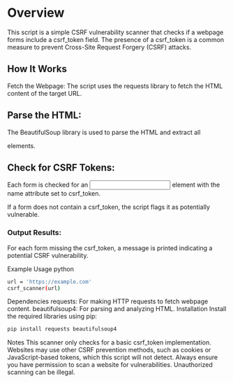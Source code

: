 # Overview
This script is a simple CSRF vulnerability scanner that checks if a webpage forms include a csrf_token field. The presence of a csrf_token is a common measure to prevent Cross-Site Request Forgery (CSRF) attacks.

## How It Works
Fetch the Webpage:
The script uses the requests library to fetch the HTML content of the target URL.

## Parse the HTML:
The BeautifulSoup library is used to parse the HTML and extract all <form> elements.

## Check for CSRF Tokens:
Each form is checked for an <input> element with the name attribute set to csrf_token.

If a form does not contain a csrf_token, the script flags it as potentially vulnerable.
### Output Results:
For each form missing the csrf_token, a message is printed indicating a potential CSRF vulnerability.

Example Usage
python
```bash
url = 'https://example.com'
csrf_scanner(url)
```
Dependencies
requests: For making HTTP requests to fetch webpage content.
beautifulsoup4: For parsing and analyzing HTML.
Installation
Install the required libraries using pip:

```bash
pip install requests beautifulsoup4
```
Notes
This scanner only checks for a basic csrf_token implementation. Websites may use other CSRF prevention methods, such as cookies or JavaScript-based tokens, which this script will not detect.
Always ensure you have permission to scan a website for vulnerabilities. Unauthorized scanning can be illegal.
